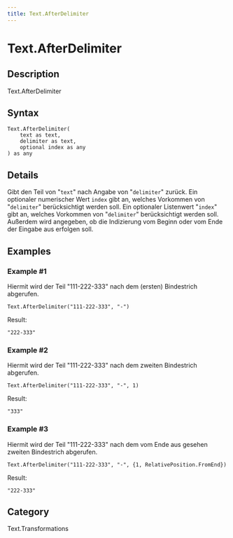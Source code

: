 ```yaml
---
title: Text.AfterDelimiter
---
```


# Text.AfterDelimiter


## Description

Text.AfterDelimiter


## Syntax

```powerquery
Text.AfterDelimiter(
    text as text,
    delimiter as text,
    optional index as any
) as any
```


## Details

Gibt den Teil von "<code>text</code>" nach Angabe von "<code>delimiter</code>" zurück.    Ein optionaler numerischer Wert <code>index</code> gibt an, welches Vorkommen von "<code>delimiter</code>" berücksichtigt werden soll.    Ein optionaler Listenwert "<code>index</code>" gibt an, welches Vorkommen von "<code>delimiter</code>" berücksichtigt werden soll. Außerdem wird angegeben, ob die Indizierung vom Beginn oder vom Ende der Eingabe aus erfolgen soll.


## Examples

### Example #1 
Hiermit wird der Teil &#34;111-222-333&#34; nach dem (ersten) Bindestrich abgerufen.
```powerquery
Text.AfterDelimiter("111-222-333", "-")
```

Result: 
```powerquery
"222-333"
```


### Example #2 
Hiermit wird der Teil &#34;111-222-333&#34; nach dem zweiten Bindestrich abgerufen.
```powerquery
Text.AfterDelimiter("111-222-333", "-", 1)
```

Result: 
```powerquery
"333"
```


### Example #3 
Hiermit wird der Teil &#34;111-222-333&#34; nach dem vom Ende aus gesehen zweiten Bindestrich abgerufen.
```powerquery
Text.AfterDelimiter("111-222-333", "-", {1, RelativePosition.FromEnd})
```

Result: 
```powerquery
"222-333"
```




## Category
Text.Transformations
